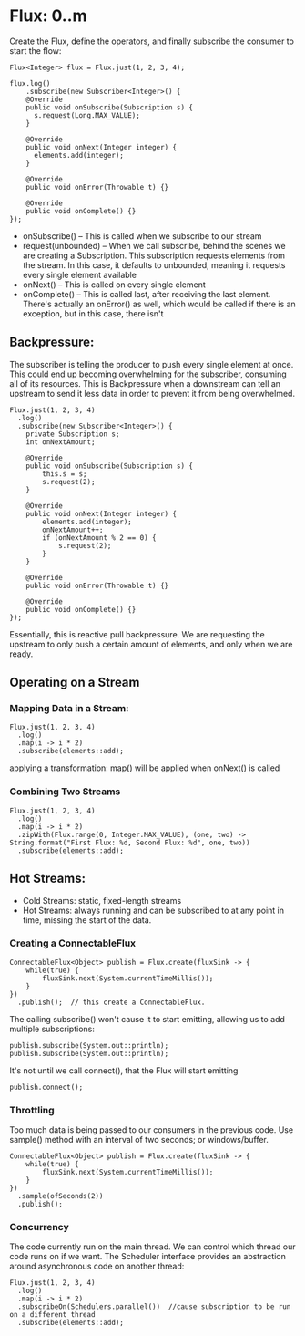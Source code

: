 # Flux: 0..m
Create the Flux, define the operators, and finally subscribe the consumer to start the flow:
```
Flux<Integer> flux = Flux.just(1, 2, 3, 4);

flux.log()
    .subscribe(new Subscriber<Integer>() {
    @Override
    public void onSubscribe(Subscription s) {
      s.request(Long.MAX_VALUE);
    }

    @Override
    public void onNext(Integer integer) {
      elements.add(integer);
    }

    @Override
    public void onError(Throwable t) {}

    @Override
    public void onComplete() {}
});
```
- onSubscribe() – This is called when we subscribe to our stream
- request(unbounded) – When we call subscribe, behind the scenes we are creating a Subscription. This subscription requests elements from the stream. In this case, it defaults to unbounded, meaning it requests every single element available
- onNext() – This is called on every single element
- onComplete() – This is called last, after receiving the last element. There's actually an onError() as well, which would be called if there is an exception, but in this case, there isn't

## Backpressure:
The subscriber is telling the producer to push every single element at once. This could end up becoming overwhelming for the subscriber, consuming all of its resources. This is Backpressure when a downstream can tell an upstream to send it less data in order to prevent it from being overwhelmed.
```
Flux.just(1, 2, 3, 4)
  .log()
  .subscribe(new Subscriber<Integer>() {
    private Subscription s;
    int onNextAmount;

    @Override
    public void onSubscribe(Subscription s) {
        this.s = s;
        s.request(2);
    }

    @Override
    public void onNext(Integer integer) {
        elements.add(integer);
        onNextAmount++;
        if (onNextAmount % 2 == 0) {
            s.request(2);
        }
    }

    @Override
    public void onError(Throwable t) {}

    @Override
    public void onComplete() {}
});
```
Essentially, this is reactive pull backpressure. We are requesting the upstream to only push a certain amount of elements, and only when we are ready.

## Operating on a Stream
### Mapping Data in a Stream: 
```
Flux.just(1, 2, 3, 4)
  .log()
  .map(i -> i * 2)
  .subscribe(elements::add);
```
applying a transformation: map() will be applied when onNext() is called

### Combining Two Streams
```
Flux.just(1, 2, 3, 4)
  .log()
  .map(i -> i * 2)
  .zipWith(Flux.range(0, Integer.MAX_VALUE), (one, two) -> String.format("First Flux: %d, Second Flux: %d", one, two))
  .subscribe(elements::add);
```

## Hot Streams:
- Cold Streams: static, fixed-length streams 
- Hot Streams: always running and can be subscribed to at any point in time, missing the start of the data.
### Creating a ConnectableFlux
```
ConnectableFlux<Object> publish = Flux.create(fluxSink -> {
    while(true) {
        fluxSink.next(System.currentTimeMillis());
    }
})
  .publish();  // this create a ConnectableFlux.
```
The calling subscribe() won't cause it to start emitting, allowing us to add multiple subscriptions:
```
publish.subscribe(System.out::println);        
publish.subscribe(System.out::println);
```
It's not until we call connect(), that the Flux will start emitting
```
publish.connect();
```

### Throttling
Too much data is being passed to our consumers in the previous code. Use sample() method with an interval of two seconds; or windows/buffer.
```
ConnectableFlux<Object> publish = Flux.create(fluxSink -> {
    while(true) {
        fluxSink.next(System.currentTimeMillis());
    }
})
  .sample(ofSeconds(2))
  .publish();
```
### Concurrency
The code currently run on the main thread. We can control which thread our code runs on if we want. The Scheduler interface provides an abstraction around asynchronous code on another thread:
```
Flux.just(1, 2, 3, 4)
  .log()
  .map(i -> i * 2)
  .subscribeOn(Schedulers.parallel())  //cause subscription to be run on a different thread
  .subscribe(elements::add);
```
